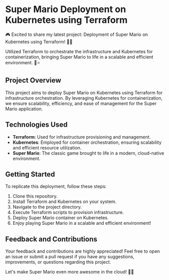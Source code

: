 # Super Mario Deployment on Kubernetes using Terraform

🎮 Excited to share my latest project: Deployment of Super Mario on Kubernetes using Terraform! 🌟🚀

Utilized Terraform to orchestrate the infrastructure and Kubernetes for containerization, bringing Super Mario to life in a scalable and efficient environment. 🍄⭐️

## Project Overview
This project aims to deploy Super Mario on Kubernetes using Terraform for infrastructure orchestration. By leveraging Kubernetes for containerization, we ensure scalability, efficiency, and ease of management for the Super Mario application.

## Technologies Used
- **Terraform**: Used for infrastructure provisioning and management.
- **Kubernetes**: Employed for container orchestration, ensuring scalability and efficient resource utilization.
- **Super Mario**: The classic game brought to life in a modern, cloud-native environment.

## Getting Started
To replicate this deployment, follow these steps:
1. Clone this repository.
2. Install Terraform and Kubernetes on your system.
3. Navigate to the project directory.
4. Execute Terraform scripts to provision infrastructure.
5. Deploy Super Mario container on Kubernetes.
6. Enjoy playing Super Mario in a scalable and efficient environment!

## Feedback and Contributions
Your feedback and contributions are highly appreciated! Feel free to open an issue or submit a pull request if you have any suggestions, improvements, or questions regarding this project.

Let's make Super Mario even more awesome in the cloud! 🌟🍄
